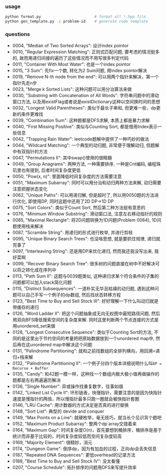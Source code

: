 ### usage
```bash
python format.py                        # format all *.hpp file
python gen_template.py -i problem-id    # generate code template
```

### questions

* 0004, "Median of Two Sorted Arrays": 设计index pointor</br>
* 0010, "Regular Expression Matching": 正则式匹配问题, 要考虑的情况挺多的, 故而用递归间接的遍历了这些情况而不用写很多判定代码</br>
* 0011, "Container With Most Water": 也是一个index pointor</br>
* 0015, "3 Sum": 先fix一个数, 转化为2 Sum问题, 用index pointor解决</br>
* 0019, "Remove N-th node from the end": 可以用两个指针来解决，第一个指针先走n步</br>
* 0023, "Merge k Sorted Lists": 这种问题可以用分治算法来做</br>
* 0030, "Substring with Concatenation of All Words": 字符串问题中的滑动窗口方法, 以及用existFlag或者说是existDictionary这种以空间换时间的思想</br>
* 0032, "Longest Valid Parentheses": 类似于最长子串和, 但更难一些，dp更新的条件更难找</br>
* 0039, "Combination Sum": 这种题都是DFS求解, 本质上都是暴力求解</br>
* 0040, "First Missing Positive": 类似与Counting Sort, 都是借用Index表示一些信息</br>
* 0042, "Trapping Rain Water": leetcode题解中提供了一种巧妙的做法</br>
* 0044, "Wildcard Matching": 一个典型的动归题, 非常便于理解动归, 但题解中有双指针的方法</br>
* 0047, "Permutations II": 其中swap()使用的很精髓</br>
* 0049, "Group Anagrams": 两种方法, 一种需要排序, 一种是Cnt编码, 编程珠玑里也有提到, 后者时间复杂度更低</br>
* 0050, "Pow(x, n)": 里面降低时间复杂度的方法需要注意</br>
* 0051, "Maximum Subarray": 同时可以用分治和动归两种方法来解, 动归需要注意把握状态变化</br>
* 0062, "Unique Paths": 可以用递归解, 但是超时了, 所以用0050题的方法进行优化, 即使用DP, 同时这题中还用了2D DP->1D DP</br>
* 0075, "Sort Colors": 类似于Count Sort, 然后第二种方法挺有意思的</br>
* 0076, "Minimum Window Substring": 滑动窗口法, 注意左右移动指针的规则</br>
* 0085, "Maximal Rectangle": 将2D问题转换为1D问题(Problem 0084), 1D问题使用栈来解决</br>
* 0087, "Scramble String": 用递归的形式进行枚举, 并进行剪枝</br>
* 0095, "Unique Binary Search Trees": 也没啥思想, 就是要抓住规律, 递归就完事了</br>
* 0097, "Interleaving String": 还是用DP来优化递归, 然而我还我没写出来, 我好菜啊</br>
* 0099, "Recover Binary Search Tree": 很多树的问题直接在树中不好解决可以将之转化成在序列中</br>
* 0113, "Path Sum II": 这题与0039题类似, 这种递归求某个符合条件的子集的问题都可以加入stack简化问题</br>
* 0115, "Distinct Subsequences": 一道朴实无华且枯燥的动归题, 遇到这种问题可以自己手写一个例子的dp数组, 然后找状态转移方程</br>
* 0123, "Best Time to Buy and Sell Stock III": 好好理解一下什么叫动归就是带缓存的递归</br>
* 0126, "Word Ladder II": 把这个问题抽象成无向无权图中最短路径问题, 然后用双向BFS降低搜索空间的复杂度来解. 同时这里判断两个节点连接的方式是用unordered\_set来做</br>
* 0128, "Longest Consecutive Sequence": 类似于Counting Sort的方法, 不同的是这里出于节约空间的考量把把原始数据放到一个unordered map中, 然后再在这unordered map中解决这个问题</br>
* 0131, "Palindrome Partitioning": 就和之前找数组的全排列横向，用回溯=递归+栈来解</br>
* 0132, "Palindrome Partitioning II": 一个例子分四个版本详细说明什么叫`DP = Recurse + Buffer`</br>
* 0135, "Candy": 和42题一模一样，这种找一个数组内极大极小值再做操作的题都是左右两遍遍历解决</br>
* 0136, "Single Number": 异或操作找重复数字，往事如烟</br>
* 0142, "Linked List Cycle II": 环形链表，快慢指针，需要注意的是因为快指针速度是慢指针的两倍，所以慢指针最多只跑一圈就会被快指针套圈</br>
* 0146, "LRU Cache": 用计数器的方式决定是否真的进行替换</br>
* 0148, "Sort List": 典型的 devide and conquer</br>
* 0149, "Max Points on a Line": 就硬枚举，毫无技巧，就当长个见识背个题吧</br>
* 0152, "Maximum Product Subarray": 整两个dp array交错着来</br>
* 0164, "Maximum Gap": 时间复杂度O(n)，首先要想到桶排序，桶排序是基于统计而非基于比较的，时间复杂度较低而空间复杂度较高</br>
* 0169, "Majority Element": 很精妙，消元</br>
* 0174, "Dungeon Game": 倒序dp，因为有加血的过程，正向dp会丢失信息</br>
* 0187, "Repeated DNA Sequences": 更低overhead的记录方法</br>
* 0188, "Best Time to Buy and Sell Stock IV": 没太看懂</br>
* 0207, "Course Schedule": 拓扑排序的问题用DFS来写提升效率</br>